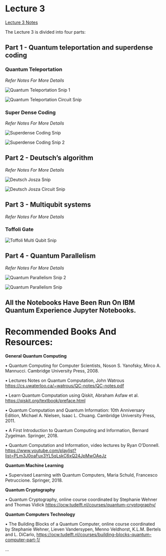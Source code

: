 # Lecture 3

<a href="https://github.com/aryashah2k/Quantum-Computing-Collection-Of-Resources/blob/main/CERN%20-%20Practical%20Introduction%20To%20Quantum%20Computing/Lecture%203%20Resources/Lecture%203%20Notes.pdf">Lecture 3 Notes</a>

The Lecture 3 is divided into four parts:

## Part 1 - Quantum teleportation and superdense coding 

### Quantum Teleportation

*Refer Notes For More Details*

![Quantum Teleportation Snip 1](https://github.com/aryashah2k/Quantum-Computing-Collection-Of-Resources/blob/main/CERN%20-%20Practical%20Introduction%20To%20Quantum%20Computing/Lecture%203%20Resources/assets/Quantum%20Teleportation%20Snip%201.png)

![Quantum Teleportation Circuit Snip](https://github.com/aryashah2k/Quantum-Computing-Collection-Of-Resources/blob/main/CERN%20-%20Practical%20Introduction%20To%20Quantum%20Computing/Lecture%203%20Resources/assets/Quantum%20Teleportation%20Circuit%20Snip.png)

### Super Dense Coding

*Refer Notes For More Details*

![Superdense Coding Snip](https://github.com/aryashah2k/Quantum-Computing-Collection-Of-Resources/blob/main/CERN%20-%20Practical%20Introduction%20To%20Quantum%20Computing/Lecture%203%20Resources/assets/Superdense%20Coding%20Snip.png)

![Superdense Coding Snip 2](https://github.com/aryashah2k/Quantum-Computing-Collection-Of-Resources/blob/main/CERN%20-%20Practical%20Introduction%20To%20Quantum%20Computing/Lecture%203%20Resources/assets/Superdense%20Coding%20Snip%202.png)

## Part 2 - Deutsch’s algorithm

*Refer Notes For More Details*

![Deutsch Josza Snip](https://github.com/aryashah2k/Quantum-Computing-Collection-Of-Resources/blob/main/CERN%20-%20Practical%20Introduction%20To%20Quantum%20Computing/Lecture%203%20Resources/assets/Deutsch%20Josza%20Snip.png)

![Deutsch Josza Circuit Snip](https://github.com/aryashah2k/Quantum-Computing-Collection-Of-Resources/blob/main/CERN%20-%20Practical%20Introduction%20To%20Quantum%20Computing/Lecture%203%20Resources/assets/Deutsch%20Josza%20Circuit%20Snip.png)

## Part 3 - Multiqubit systems

*Refer Notes For More Details*

### Toffoli Gate

![Toffoli Multi Qubit Snip](https://github.com/aryashah2k/Quantum-Computing-Collection-Of-Resources/blob/main/CERN%20-%20Practical%20Introduction%20To%20Quantum%20Computing/Lecture%203%20Resources/assets/Toffoli%20Multi%20Qubit%20Snip.png)

## Part 4 - Quantum Parallelism

*Refer Notes For More Details*

![Quantum Parallelism Snip 2](https://github.com/aryashah2k/Quantum-Computing-Collection-Of-Resources/blob/main/CERN%20-%20Practical%20Introduction%20To%20Quantum%20Computing/Lecture%203%20Resources/assets/Quantum%20Parallelism%20Snip%202.png)

![Quantum Parallelism Snip](https://github.com/aryashah2k/Quantum-Computing-Collection-Of-Resources/blob/main/CERN%20-%20Practical%20Introduction%20To%20Quantum%20Computing/Lecture%203%20Resources/assets/Quantum%20Parallelism%20Snip.png)

## All the Notebooks Have Been Run On IBM Quantum Experience Jupyter Notebooks.

# Recommended Books And Resources:

**General Quantum Computing**

• Quantum Computing for Computer Scientists, Noson S. Yanofsky, Mirco A. Mannucci.
Cambridge University Press, 2008.

• Lectures Notes on Quantum Computation, John Watrous
https://cs.uwaterloo.ca/~watrous/QC-notes/QC-notes.pdf

• Learn Quantum Computation using Qiskit, Abraham Asfaw et al.
https://qiskit.org/textbook/preface.html

• Quantum Computation and Quantum Information: 10th Anniversary Edition, Michael
A. Nielsen, Isaac L. Chuang. Cambridge University Press, 2011.

• A First Introduction to Quantum Computing and Information, Bernard Zygelman.
Springer, 2018.

• Quantum Computation and Information, video lectures by Ryan O’Donnell.
https://www.youtube.com/playlist?list=PLm3J0oaFux3YL5qLskC6xQ24JpMwOAeJz

**Quantum Machine Learning**

• Supervised Learning with Quantum Computers, Maria Schuld, Francesco
Petruccione. Springer, 2018.

**Quantum Cryptography**

• Quantum Cryptography, online course coordinated by Stephanie Wehner and
Thomas Vidick https://ocw.tudelft.nl/courses/quantum-cryptography/

**Quantum Computers Technology**

• The Building Blocks of a Quantum Computer, online course coordinated by Stephanie Wehner, Lieven Vandersypen, Menno Veldhorst, K.L.M. Bertels and L. DiCarlo, https://ocw.tudelft.nl/courses/building-blocks-quantum-computer-part-1/

...
